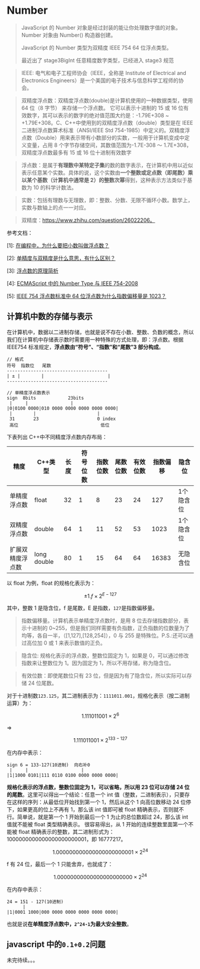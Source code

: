# Number

> JavaScript 的 Number 对象是经过封装的能让你处理数字值的对象。Number 对象由 Number() 构造器创建。
>
> JavaScript 的 Number 类型为双精度 IEEE 754 64 位浮点类型。
>
> 最近出了 stage3BigInt 任意精度数字类型，已经进入 stage3 规范

> IEEE: 电气和电子工程师协会（IEEE，全称是 Institute of Electrical and Electronics Engineers）是一个美国的电子技术与信息科学工程师的协会。

> 双精度浮点数：双精度浮点数(double)是计算机使用的一种数据类型，使用 64 位（8 字节） 来存储一个浮点数。 它可以表示十进制的 15 或 16 位有效数字，其可以表示的数字的绝对值范围大约是：-1.79E+308 ~ +1.79E+308。C、C++中使用到的双精度浮点数（double）类型是在 IEEE 二进制浮点数算术标准（ANSI/IEEE Std 754-1985）中定义的。双精度浮点数（Double）用来表示带有小数部分的实数，一般用于计算机变成中定义变量，占用 8 个字节存储空间，其数值范围为-1.7E-308 ～ 1.7E+308，双精度浮点数最多有 15 或 16 位十进制有效数字

> 浮点数：是属于**有理数中某特定子集**的数的数字表示，在计算机中用以近似表示任意某个实数。具体的说，这个实数由**一个整数或定点数（即尾数）乘以某个基数（计算机中通常是 2）的整数次幂**得到，这种表示方法类似于基数为 10 的科学计数法。

> 实数：包括有理数与无理数，即：整数、分数、无限不循环小数。数学上，实数与数轴上的点一一对应。

> 双精度：https://www.zhihu.com/question/26022206。

参考文档：

\[1\]: [在编程中，为什么要把小数叫做浮点数？](https://baijiahao.baidu.com/s?id=1618173300159774003&wfr=spider&for=pc)

\[2\]: [单精度与双精度是什么意思，有什么区别？](https://www.zhihu.com/question/26022206)

\[3\]: [浮点数的原理简析](https://blog.csdn.net/whyel/article/details/81067989)

\[4\]: [ECMAScript 中的 Number Type 与 IEEE 754-2008](https://blog.csdn.net/weixin_34406061/article/details/91368415)

\[5\]: [IEEE 754 浮点数标准中 64 位浮点数为什么指数偏移量是 1023？](https://segmentfault.com/q/1010000016401244)

## 计算机中数的存储与表示

在计算机中，数据以二进制存储，也就是说不存在小数、整数、负数的概念，所以我们在计算机中存储表示数时需要用一种特殊的方式处理，即：浮点数。根据 IEEE754 标准规定，**浮点数由“符号”、“指数”和“尾数”3 部分构成**。

```
// 格式
符号  指数位   尾数
--------------------------------------
| ± |        |                        |
--------------------------------------

// 单精度浮点数表示
sign  8bits            23bits
 |     |                |
|0|0100 0000|010 0000 0000 0000 0000 0000|
 |        |                       |
 31       23                      0 index
 高位                               低位
```

下表列出 C++中不同精度浮点数内存布局：

<html>
<table>
<thead>
<tr>
<th>精度</th>
<th>C++类型</th>
<th>长度</th>
<th>符号位数</th>
<th>指数位数</th>
<th>尾数位数</th>
<th>有效位数</th>
<th>指数偏移</th>
<th>隐含位</th>
</tr>
</thead>
<tbody>
<tr>
<td>单精度浮点数</td>
<td>float</td>
<td>32</td>
<td>1</td>
<td>8</td>
<td>23</td>
<td>24</td>
<td>127</td>
<td>1个隐含位</td>
</tr>
<tr>
<td>双精度浮点数</td>
<td>double</td>
<td>64</td>
<td>1</td>
<td>11</td>
<td>52</td>
<td>53</td>
<td>1023</td>
<td>1个隐含位</td>
</tr>
<tr>
<td>扩展双精度浮点数</td>
<td>long double</td>
<td>80</td>
<td>1</td>
<td>15</td>
<td>64</td>
<td>64</td>
<td>16383</td>
<td>无隐含位</td>
</tr>
</tbody>
</table>
</html>

以 float 为例，float 的规格化表示为：

```math
±1.f \times 2 ^ {E - 127}
```

其中，整数 1 是隐含位，f 是尾数，E 是指数，`127`是指数偏移量。

> 指数偏移量。计算机表示单精度浮点数时，是用 8 位去存储指数部分，表示十进制的 0\~255，但是我们同样需要有负指数，正负指数的位数量为了均等，各自一半，（[1,127],[128,254]），0 与 255 是特殊位。P.S.:还可以通过高位加 0 或 1 来表示数值的正负。

> 隐含位: 规格化表示的浮点数，整数位固定为 1，如果是 0，可以通过修改指数来让整数位为 1。因为固定为 1，所以不用存储，称为隐含位。

> 有效位数：即使尾数位只有 23 位，但是因为有了隐含位，所以实际可以存储 24 位尾数。

对于十进制数`123.125`，其二进制表示为：`1111011.001`，规格化表示（按二进制运算）为：

```math
1.111011001\times2^6
```

=>

```math
1.111011001\times2^{133 - 127}
```

在内存中表示：

```
sign 6 = 133-127(10进制)  向右补0
 |     |                    |
|1|1000 0101|111 0110 0100 0000 0000 0000|
```

**规格化表示的浮点数，整数位固定为 1，可以省略，所以用 23 位可以存储 24 位的尾数**。这里可以得出一个结论：任意一个 int 值（整数，二进制表示），只要存在这样的序列：从最低位开始找到第一个 1，然后从这个 1 向高位数移动 24 位停下，如果更高的位上不再有 1，那么该 int 值即可被 float 精确表示，否则就不行。简单说，就是第一个 1 开始到最后一个 1 为止的总位数超过 24，那么该 int 值就不能被 float 类型精确表示。
很容易得出，从 1 开始的连续整数里面第一个不能被 float 精确表示的整数，其二进制形式为：1000000000000000000000001，即 16777217。

```math
1.0000 0000 0000 0000 0000 0001\times2^{24}
```

f 有 24 位，最后一个 1 只能舍弃，也就成了：

```math
1.000 0000 0000 0000 0000 0000\times2^{24}

```

在内存中表示：

```
24 = 151 - 127(10进制)
      |
|1|0001 1000|000 0000 0000 0000 0000 0000|
```

也就是说**在单精度浮点数中，`2^24-1`为最大安全整数**。

## javascript 中的`0.1+0.2`问题

未完待续。。。
